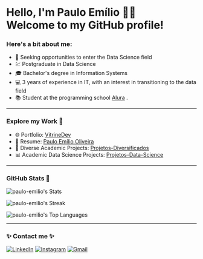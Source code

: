 <h1>Hello, I'm Paulo Emílio 🧑‍💻 <br>
  Welcome to my GitHub profile!</h1>

### Here's a bit about me:

- 🔭 Seeking opportunities to enter the Data Science field
- 💹 Postgraduate in Data Science
- 🎓 Bachelor's degree in Information Systems
- 💻 3 years of experience in IT, with an interest in transitioning to the data field
- 📚 Student at the programming school [Alura](https://cursos.alura.com.br/analista-de-dados-paulo-emilio-1690508096886-p631337)
.
<hr>

### Explore my Work 🚀

- 🌐 Portfolio: [VitrineDev](https://cursos.alura.com.br/vitrinedev/paulo-emilio)
- 📄 Resume: [Paulo Emílio Oliveira](https://drive.google.com/file/d/1jrnkAIY_o_cPZ_xZsfqoTz1K1q-vuKaQ/view)
- 📂 Diverse Academic Projects: [Projetos-Diversificados](https://github.com/paulo-emilio/Projetos-Academicos-Diversificados)
- 📊 Academic Data Science Projects: [Projetos-Data-Science](https://github.com/paulo-emilio/Projetos-Academicos-Data-Science)

<hr>

### GitHub Stats 🔭 
![paulo-emilio's Stats](https://github-readme-stats.vercel.app/api?username=paulo-emilio&theme=chartreuse-dark&show_icons=true&hide_border=true&count_private=true)

![paulo-emilio's Streak](https://github-readme-streak-stats.herokuapp.com/?user=paulo-emilio&theme=chartreuse-dark&hide_border=true)

![paulo-emilio's Top Languages](https://github-readme-stats.vercel.app/api/top-langs/?username=paulo-emilio&theme=chartreuse-dark&show_icons=true&hide_border=true&layout=compact)

<hr>

### ✨ Contact me ✨

[<img alt="LinkedIn" src="https://img.shields.io/badge/linkedin%20-%230077B5.svg?&style=for-the-badge&logo=linkedin&logoColor=white"/>](https://www.linkedin.com/in/paulo-emilio/)
[<img alt="Instagram" src="https://img.shields.io/badge/pauloemilio%20-%23E4405F.svg?&style=for-the-badge&logo=Instagram&logoColor=white"/>](https://www.instagram.com/pauloemilio__/)
[<img alt="Gmail" src="https://img.shields.io/badge/Gmail-D14836?style=for-the-badge&logo=gmail&logoColor=white" />](mailto:pauloemilio.sistemas@gmail.com)
